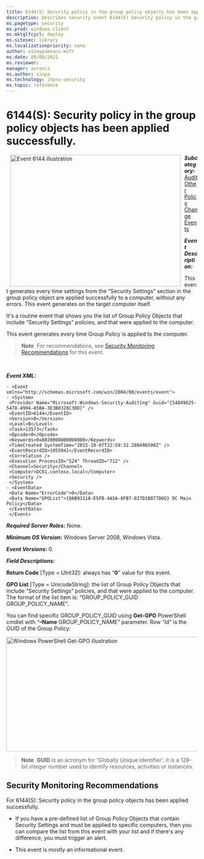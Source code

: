 ```yaml
---
title: 6144(S) Security policy in the group policy objects has been applied successfully. 
description: Describes security event 6144(S) Security policy in the group policy objects has been applied successfully.
ms.pagetype: security
ms.prod: windows-client
ms.mktglfcycl: deploy
ms.sitesec: library
ms.localizationpriority: none
author: vinaypamnani-msft
ms.date: 09/08/2021
ms.reviewer: 
manager: aaroncz
ms.author: vinpa
ms.technology: itpro-security
ms.topic: reference
---
```


# 6144(S): Security policy in the group policy objects has been applied successfully.


<img src="images/event-6144.png" alt="Event 6144 illustration" width="449" height="347" hspace="10" align="left" />

***Subcategory:***&nbsp;[Audit Other Policy Change Events](audit-other-policy-change-events.md)

***Event Description:***

This event generates every time settings from the “Security Settings” section in the group policy object are applied successfully to a computer, without any errors. This event generates on the target computer itself.

It's a routine event that shows you the list of Group Policy Objects that include “Security Settings” policies, and that were applied to the computer.

This event generates every time Group Policy is applied to the computer.

> **Note**&nbsp;&nbsp;For recommendations, see [Security Monitoring Recommendations](#security-monitoring-recommendations) for this event.

<br clear="all">

***Event XML:***
```
- <Event xmlns="http://schemas.microsoft.com/win/2004/08/events/event">
- <System>
 <Provider Name="Microsoft-Windows-Security-Auditing" Guid="{54849625-5478-4994-A5BA-3E3B0328C30D}" /> 
 <EventID>6144</EventID> 
 <Version>0</Version> 
 <Level>0</Level> 
 <Task>13573</Task> 
 <Opcode>0</Opcode> 
 <Keywords>0x8020000000000000</Keywords> 
 <TimeCreated SystemTime="2015-10-07T22:59:32.280498500Z" /> 
 <EventRecordID>1055041</EventRecordID> 
 <Correlation /> 
 <Execution ProcessID="524" ThreadID="712" /> 
 <Channel>Security</Channel> 
 <Computer>DC01.contoso.local</Computer> 
 <Security /> 
 </System>
- <EventData>
 <Data Name="ErrorCode">0</Data> 
 <Data Name="GPOList">{8AB9311A-E5FB-4A5A-8FB7-027D1B877D6D} DC Main Policy</Data> 
 </EventData>
 </Event>

```

***Required Server Roles:*** None.

***Minimum OS Version:*** Windows Server 2008, Windows Vista.

***Event Versions:*** 0.

***Field Descriptions:***

**Return Code** \[Type = UInt32\]: always has “**0**” value for this event.

**GPO List** \[Type = UnicodeString\]: the list of Group Policy Objects that include “Security Settings” policies, and that were applied to the computer. The format of the list item is: “GROUP\_POLICY\_GUID GROUP\_POLICY\_NAME”.

You can find specific GROUP\_POLICY\_GUID using **Get-GPO** PowerShell cmdlet with “**–Name** GROUP\_POLICY\_NAME” parameter. Row “Id” is the GUID of the Group Policy:

<img src="images/windows-powershell-get-gpo.png" alt="Windows PowerShell Get-GPO illustration" width="685" height="302" />

> **Note**&nbsp;&nbsp;**GUID** is an acronym for 'Globally Unique Identifier'. It is a 128-bit integer number used to identify resources, activities or instances.

## Security Monitoring Recommendations

For 6144(S): Security policy in the group policy objects has been applied successfully.

-   If you have a pre-defined list of Group Policy Objects that contain Security Settings and must be applied to specific computers, then you can compare the list from this event with your list and if there's any difference, you must trigger an alert.

-   This event is mostly an informational event.

